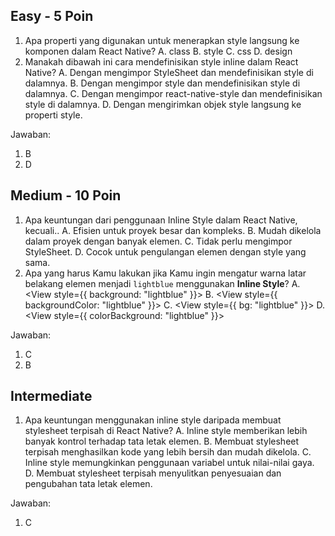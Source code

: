 ## Easy - 5 Poin

1. Apa properti yang digunakan untuk menerapkan style langsung ke komponen dalam React Native?
   A. class
   B. style
   C. css
   D. design
2. Manakah dibawah ini cara mendefinisikan style inline dalam React Native?
   A. Dengan mengimpor StyleSheet dan mendefinisikan style di dalamnya.
   B. Dengan mengimpor style dan mendefinisikan style di dalamnya.
   C. Dengan mengimpor react-native-style dan mendefinisikan style di dalamnya.
   D. Dengan mengirimkan objek style langsung ke properti style.

Jawaban:

1. B
2. D

## Medium - 10 Poin

1. Apa keuntungan dari penggunaan Inline Style dalam React Native, kecuali..
   A. Efisien untuk proyek besar dan kompleks.
   B. Mudah dikelola dalam proyek dengan banyak elemen.
   C. Tidak perlu mengimpor StyleSheet.
   D. Cocok untuk pengulangan elemen dengan style yang sama.
2. Apa yang harus Kamu lakukan jika Kamu ingin mengatur warna latar belakang elemen menjadi `lightblue` menggunakan **Inline Style**?
   A. <View style={{ background: "lightblue" }}>
   B. <View style={{ backgroundColor: "lightblue" }}>
   C. <View style={{ bg: "lightblue" }}>
   D. <View style={{ colorBackground: "lightblue" }}>

Jawaban:

1. C
2. B

## Intermediate

1. Apa keuntungan menggunakan inline style daripada membuat stylesheet terpisah di React Native?
   A. Inline style memberikan lebih banyak kontrol terhadap tata letak elemen.
   B. Membuat stylesheet terpisah menghasilkan kode yang lebih bersih dan mudah dikelola.
   C. Inline style memungkinkan penggunaan variabel untuk nilai-nilai gaya.
   D. Membuat stylesheet terpisah menyulitkan penyesuaian dan pengubahan tata letak elemen.

Jawaban:

1. C
